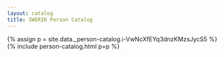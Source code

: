 ```yaml
---
layout: catalog
title: SWERIK Person Catalog
---
```

{% assign p = site.data._person-catalog.i-VwNcXfEYq3dnzKMzsJycS5 %}
{% include person-catalog.html p=p %}

